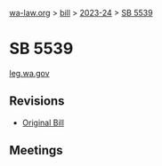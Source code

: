 [wa-law.org](/) > [bill](/bill/) > [2023-24](/bill/2023-24/) > [SB 5539](/bill/2023-24/sb/5539/)

# SB 5539
[leg.wa.gov](https://app.leg.wa.gov/billsummary?BillNumber=5539&Year=2023&Initiative=false)

## Revisions
* [Original Bill](1/)

## Meetings